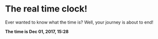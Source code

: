 # The real time clock!

Ever wanted to know what the time is? Well, your journey is about to end!

**The time is Dec 01, 2017, 15:28**